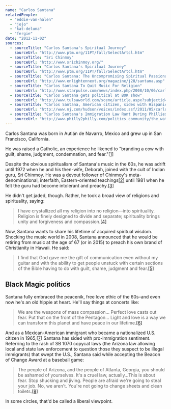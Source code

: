 ```yaml
---
name: "Carlos Santana"
relatedPeople:
  - "eddie-van-halen"
  - "jojo"
  - "kat-deluna"
  - "fergie"
date: "2012-11-02"
sources:
  - sourceTitle: "Carlos Santana's Spiritual Journey"
    sourceUrl: "http://www.ptm.org/11PT/fall/SelectArtcl.htm"
  - sourceTitle: "Sri Chinmoy"
    sourceUrl: "http://www.srichinmoy.org/"
  - sourceTitle: "Carlos Santana's Spiritual Journey"
    sourceUrl: "http://www.ptm.org/11PT/fall/SelectArtcl.htm"
  - sourceTitle: "Carlos Santana: The Uncompromising Spiritual Passionand Positivity of Carlos Santana"
    sourceUrl: "http://www.enlightennext.org/magazine/j28/santana.asp"
  - sourceTitle: "Carlos Santana To Quit Music For Religion"
    sourceUrl: "http://www.starpulse.com/news/index.php/2008/10/06/carlos_santana_to_quit_music_for_religio"
  - sourceTitle: "Carlos Santana gets political at BOK show"
    sourceUrl: "http://www.tulsaworld.com/scene/article.aspx?subjectid=269&articleid=20110909_269_D3_CUTLIN643958"
  - sourceTitle: "Carlos Santana, American citizen, sides with Hispanic lobby on jobs"
    sourceUrl: "http://www.nj.com/hudson/voices/index.ssf/2011/05/carlos_santana_american_citize.html"
  - sourceTitle: "Carlos Santana's Immigration Law Rant During Phillies-Braves Game"
    sourceUrl: "http://www.philly2philly.com/politics_community/the_water_cooler/2011/5/16/47116/carlos_santanas_immigration_law_rant_during_phil"
---
```


Carlos Santana was born in Autlán de Navarro, Mexico and grew up in San Francisco, California.

He was raised a Catholic, an experience he likened to "branding a cow with guilt, shame, judgment, condemnation, and fear."<a class="source-citation" href="http://www.ptm.org/11PT/fall/SelectArtcl.htm" title="Carlos Santana&apos;s Spiritual Journey">[1]</a>

Despite the obvious spiritualism of Santana's music in the 60s, he was adrift until 1972 when he and his then-wife, Deborah, joined with the cult of Indian guru, Sri Chinmoy. He was a devout follower of Chinmoy's meta-denominational, interfaith, Eastern-oriented teachings<a class="source-citation" href="http://www.srichinmoy.org/" title="Sri Chinmoy">[2]</a> until 1981 when he felt the guru had become intolerant and preachy.<a class="source-citation" href="http://www.ptm.org/11PT/fall/SelectArtcl.htm" title="Carlos Santana&apos;s Spiritual Journey">[3]</a>

He didn't get jaded, though. Rather, he took a broad view of religions and spirituality, saying:

>I have crystallized all my religion into no religion—into spirituality. Religion is finely designed to divide and separate; spirituality brings unity and forgiveness and compassion.<a class="source-citation" href="http://www.enlightennext.org/magazine/j28/santana.asp" title="Carlos Santana: The Uncompromising Spiritual Passionand Positivity of Carlos Santana">[4]</a>

Now, Santana wants to share his lifetime of acquired spiritual wisdom. Shocking the music world in 2008, Santana announced that he would be retiring from music at the age of 67 (or in 2015) to preach his own brand of Christianity in Hawaii. He said:

>I find that God gave me the gift of communication even without my guitar and with the ability to get people unstuck with certain sections of the Bible having to do with guilt, shame, judgment and fear.<a class="source-citation" href="http://www.starpulse.com/news/index.php/2008/10/06/carlos_santana_to_quit_music_for_religio" title="Carlos Santana To Quit Music For Religion">[5]</a>

## 

## Black Magic politics

Santana fully embraced the peacenik, free love ethic of the 60s–and even now he's an old hippie at heart. He'll say things at concerts like:

>We are the weapons of mass compassion… Perfect love casts out fear. Put that on the front of the Pentagon… Light and love is a way we can transform this planet and have peace in our lifetime.<a class="source-citation" href="http://www.tulsaworld.com/scene/article.aspx?subjectid=269&articleid=20110909_269_D3_CUTLIN643958" title="Carlos Santana gets political at BOK show">[6]</a>

And as a Mexican-American immigrant who became a nationalized U.S. citizen in 1965,<a class="source-citation" href="http://www.nj.com/hudson/voices/index.ssf/2011/05/carlos_santana_american_citize.html" title="Carlos Santana, American citizen, sides with Hispanic lobby on jobs">[7]</a> Santana has sided with pro-immigration sentiment. Referring to the rash of SB 1070 copycat laws (the Arizona law allowing local and state law enforcement to question those they suspect to be illegal immigrants) that swept the U.S., Santana said while accepting the Beacon of Change Award at a baseball game:

>The people of Arizona, and the people of Atlanta, Georgia, you should be ashamed of yourselves. It's a cruel law, actually…This is about fear. Stop shucking and jiving. People are afraid we're going to steal your job. No, we aren't. You're not going to change sheets and clean toilets.<a class="source-citation" href="http://www.philly2philly.com/politics_community/the_water_cooler/2011/5/16/47116/carlos_santanas_immigration_law_rant_during_phil" title="Carlos Santana&apos;s Immigration Law Rant During Phillies-Braves Game">[8]</a>

In some circles, that'd be called a liberal viewpoint.